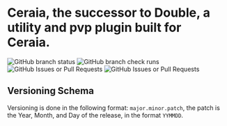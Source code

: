 # Ceraia, the successor to Double, a utility and pvp plugin built for Ceraia.
![GitHub branch status](https://img.shields.io/github/checks-status/Ceraia/Minecraft/master?style=for-the-badge)
![GitHub branch check runs](https://img.shields.io/github/check-runs/Ceraia/Minecraft/master?style=for-the-badge)
![GitHub Issues or Pull Requests](https://img.shields.io/github/issues-pr/Ceraia/Minecraft?style=for-the-badge)
![GitHub Issues or Pull Requests](https://img.shields.io/github/issues/Ceraia/Minecraft?style=for-the-badge)

## Versioning Schema
Versioning is done in the following format: `major.minor.patch`, the patch is the Year, Month, and Day of the release, in the format `YYMMDD`.
